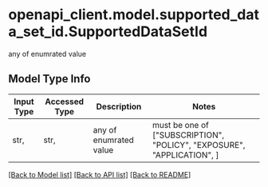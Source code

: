 # openapi_client.model.supported_data_set_id.SupportedDataSetId

any of enumrated value

## Model Type Info
Input Type | Accessed Type | Description | Notes
------------ | ------------- | ------------- | -------------
str,  | str,  | any of enumrated value | must be one of ["SUBSCRIPTION", "POLICY", "EXPOSURE", "APPLICATION", ] 

[[Back to Model list]](../../README.md#documentation-for-models) [[Back to API list]](../../README.md#documentation-for-api-endpoints) [[Back to README]](../../README.md)

